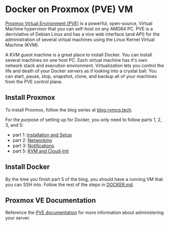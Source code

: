 # Docker on Proxmox (PVE) VM

[Proxmox Virtual Environment
(PVE)](https://www.proxmox.com/en/products/proxmox-virtual-environment/overview)
is a powerful, open-source, Virtual Machine hypervisor that you can
self-host on any AMD64 PC. PVE is a derriviative of Debian Linux and
has a nice web interface (and API) for the administration of several
virtual machines using the Linux Kernel Virtual Machine (KVM).

A KVM guest machine is a great place to install Docker. You can
install several machines on one host PC. Each virtual machine has it's
own network stack and execution environment. Virtualization lets you
control the life and death of your Docker servers as if looking into a
crystal ball. You can start, pause, stop, snapshot, clone, and backup
all of your machines from the PVE control plane.

## Install Proxmox

To install Proxmox, follow the blog series at
[blog.rymcg.tech](https://blog.rymcg.tech/tags/proxmox/).

For the purpose of setting up for Docker, you only need to follow
parts 1, 2, 3, and 5:

 * part 1: [Installation and Setup](https://blog.rymcg.tech/blog/proxmox/01-install/)
 * part 2: [Networking](https://blog.rymcg.tech/blog/proxmox/02-networking/)
 * part 3: [Notifications](https://blog.rymcg.tech/blog/proxmox/03-notifications/)
 * part 5: [KVM and Cloud-Init](https://blog.rymcg.tech/blog/proxmox/05-kvm-templates)

## Install Docker

By the time you finish part 5 of the blog, you should have a running
VM that you can SSH into. Follow the rest of the steps in
[DOCKER.md](DOCKER.md).


## Proxmox VE Documentation

Reference the [PVE documentation](https://pve.proxmox.com/pve-docs/)
for more information about administering your server.
